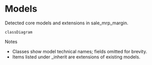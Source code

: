 # Models

Detected core models and extensions in sale_mrp_margin.

```mermaid
classDiagram
```

Notes
- Classes show model technical names; fields omitted for brevity.
- Items listed under _inherit are extensions of existing models.
